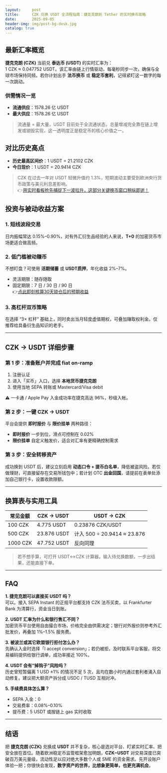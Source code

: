 ```yaml
---
layout:     post
title:      CZK 兑换 USDT 全流程指南：捷克克朗到 Tether 的实时换币攻略
date:       2025-09-05
header-img: img/post-bg-desk.jpg
catalog: true
---
```


## 最新汇率概览
**捷克克朗 (CZK)** 当前兑 **泰达币 (USDT)** 的实时汇率为：  
1 CZK ≈ 0.047752 USDT。该汇率由链上行情驱动，每毫秒同步一次，确保与全球市场保持同频。若你计划出手 **法币换币** 或 **稳定币套利**，记得紧盯这一数字的每一次跳动。

### 供需情况一览
- **流通供应**：1578.26 亿 USDT  
- **最大供应**：1578.26 亿 USDT  
> 流通量 = 最大量，USDT 目前处于全流通状态，总量增减完全靠在链上增发或销毁实现，这一透明度正是稳定币的核心价值之一。

## 对比历史高点
- **历史最高区间价**：1 USDT = 21.2102 CZK  
- **今日现价**：1 USDT = 20.9414 CZK  
> CZK 在过去一年对 USDT 轻微升值约 1.3%，短期波动主要受到欧洲央行货币政策与美元利息差影响。  
👉[用实时看板抢先捕捉下一波拉升，这部分关键换币窗口稍纵即逝！](https://okxdog.com/)

## 投资与被动收益方案
### 1. 短线波段交易
日内振幅常达 0.15%–0.90%，对有外汇衍生品经验的人来说，**T+0** 的加密货币市场更适合做高频。

### 2. 低门槛被动赚币
不想盯盘？可使用 **活期储蓄** 或 **USDT质押**，年化收益 2%–7%。  
- 灵活期限：随存随取  
- 固定期限：7 日 / 30 日 / 90 日  
👉[点此即刻核算30天锁仓后的预期收益](https://okxdog.com/)

### 3. 高杠杆双币策略
在选择 “3× 杠杆” 基础上，同时卖出当月轻度虚值期权，可叠加赚取权利金。仅推荐给具备衍生品知识的老手。

---

## CZK → USDT 详细步骤
### 第 1 步：准备账户并完成 fiat on-ramp
1. 注册认证  
2. 进入「买币」入口，选择 **本地货币捷克克朗**  
3. 使用当地 SEPA 转账或 Mastercard/Visa debit

⚠️ 一卡通 / Apple Pay 入金成功率在捷克高达 96%，秒级入帐。

### 第 2 步：一键 CZK → USDT
平台会提供 **即时报价** 与 **限价挂单** 两种路径：
- **即时报价** 一步到位，滑点可控制在 0.02%  
- **限价挂单** 自定义触发价，适合对汇率有更精确控制需求

### 第 3 步：安全转移资产
成功换到 USDT 后，建议立刻启用 **动态口令 + 提币白名单**，降低被盗风险。若仅做理财，可直接留存在交易所钱包中；若计划 OTC **出金回国**，请提前在表单处添加自己银行卡，设置收款限额。

---

## 换算表与实用工具
| 常见金额 | CZK → USDT | USDT → CZK |
| --- | --- | --- |
| 100 CZK | 4.775 USDT | 0.23876 CZK/USDT |
| 500 CZK | 23.876 USDT | 计入 500 ÷ 20.9414 ≈ 23.876 |
| 1000 CZK | 47.752 USDT | 反向同理 |

> 若不想手算，可打开 USDT↔CZK 计算器，输入待兑换数额，一步出结果，还能直接下单。

---

## FAQ

**1. 捷克克朗可以直接买 USDT 吗？**  
可以。接入 SEPA Instant 的正规平台都支持 CZK 法币买卖，以 Frankfurter Bank 为清算行，资金当日到账。

**2. USDT 汇率为什么和银行售汇不同？**  
加密货币平台使用自由撮合市场，价格完全由供需决定；银行对外报价则参考外汇批发价，再叠加 1%–1.5% 服务费。

**3. 被波兰或其它欧盟银行拒付怎么办？**  
先确认入金时选择「I accept conversion」；若仍被拒，及时联系平台客服，将交易编码提供给银行调单，成功率接近 100%。

**4. USDT 会有“掉钩子”风险吗？**  
历史曾短暂偏离 1 USD ±1% 的情况不足 5 次，且均在数小时内通过套利者涌入自动修复。建议把大额资产拆分成 USDC / TUSD 互相对冲。

**5. 手续费具体怎么算？**  
- SEPA 入金：0  
- 交易费率：0.08%–0.10%  
- 提币费：5 USDT 或按链上 gas 实时收取  

---

## 结语
把 **捷克克朗 (CZK)** 兑换成 **USDT** 并不复杂，核心是选对平台、盯紧实时汇率、把安全放在首位。随着欧洲稳定币监管框架愈加明朗，**CZK‒USDT** 对交易深度已突破百万美元量级，流动性足以应对绝大多数个人或 SME 的资金需求。先开设账户体验一把；你很快会发现，**数字资产的世界，比想象更简单，也更充满机会**。